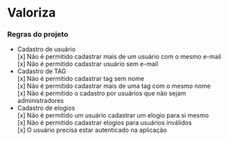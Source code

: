 # Valoriza

### Regras do projeto

- Cadastro de usuário  
  [x] Não é permitido cadastrar mais de um usuário com o mesmo e-mail  
  [x] Não é permitido cadastrar usuário sem e-mail
- Cadastro de TAG  
  [x] Não é permitido cadastrar tag sem nome  
  [x] Não é permitido cadastrar mais de uma tag com o mesmo nome  
  [x] Não é permitido o cadastro por usuários que não sejam administradores
- Cadastro de elogios  
  [x] Não é permitido um usuário cadastrar um elogio para si mesmo  
  [x] Não é permitido cadastrar elogios para usuários inválidos  
  [x] O usuário precisa estar autenticado na aplicação
